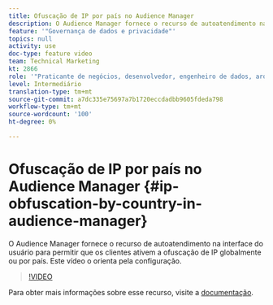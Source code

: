 ```yaml
---
title: Ofuscação de IP por país no Audience Manager
description: O Audience Manager fornece o recurso de autoatendimento na interface do usuário para permitir que os clientes ativem a ofuscação de IP globalmente ou por país. Este vídeo o orienta pela configuração.
feature: '"Governança de dados e privacidade"'
topics: null
activity: use
doc-type: feature video
team: Technical Marketing
kt: 2866
role: '"Praticante de negócios, desenvolvedor, engenheiro de dados, arquiteto, arquiteto de dados, administrador, líder"'
level: Intermediário
translation-type: tm+mt
source-git-commit: a7dc335e75697a7b1720eccdadbb9605fdeda798
workflow-type: tm+mt
source-wordcount: '100'
ht-degree: 0%

---
```



# Ofuscação de IP por país no Audience Manager {#ip-obfuscation-by-country-in-audience-manager}

O Audience Manager fornece o recurso de autoatendimento na interface do usuário para permitir que os clientes ativem a ofuscação de IP globalmente ou por país. Este vídeo o orienta pela configuração.

>[!VIDEO](https://video.tv.adobe.com/v/27218/?quality=9)

Para obter mais informações sobre esse recurso, visite a [documentação](https://experiencecloud.adobe.com/resources/help/en_US/aam/ip-obfuscation.html).
